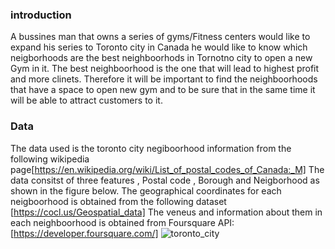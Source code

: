 ### introduction 

A bussines man that owns a series of gyms/Fitness centers would like to expand his series to Toronto city in Canada he would like to know which neigborhoods are the best neighboorhods in Tornotno city to open a new Gym in it.
The best neighboorhood is the one that will lead to highest profit and more clinets. Therefore it will be important to find the neighboorhoods that have a space to open new gym and to be sure that in the same time it will be able to attract customers to it.

### Data

The data used is the toronto city negiboorhood information from the following wikipedia page[https://en.wikipedia.org/wiki/List_of_postal_codes_of_Canada:_M]
The data consitst of three features , Postal code , Borough and Neigborhood as shown in the figure below.
The geographical coordinates for each neigboorhood is obtained from the following dataset [https://cocl.us/Geospatial_data]
The veneus and information about them in each neighboorhood is obtained from Foursquare API: [https://developer.foursquare.com/]
![toronto_city](https://user-images.githubusercontent.com/72076328/107884557-6169bc00-6efe-11eb-8707-4b3df6e706ce.PNG)
